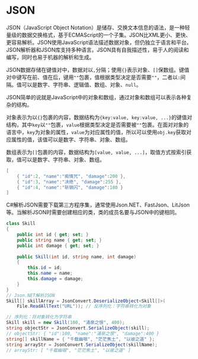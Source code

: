 # JSON

JSON（JavaScript Object Notation）是储存、交换文本信息的语法，是一种轻量级的数据交换格式，基于ECMAScript的一个子集。JSON比XML更小、更快、更容易解析。JSON使用JavaScript语法描述数据对象，但仍独立于语言和平台。JSON解析器和JSON库支持多种语言。JSON具有自我描述性，易于人的阅读和编写，同时也易于机器的解析和生成。

JSON数据存储在键值对中，数据对以`,`分隔；使用`{}`表示对象、`[]`保数组。键值对中键写在前、值在后，键用`""`包裹，值根据类型决定是否需要`""`，二者以`:`间隔。值可以是数字、字符串、逻辑值、数组、对象、`null`。

JSON简单的说就是JavaScript中的对象和数组，通过对象和数组可以表示各种复杂的结构。

对象表示为以`{}`包裹的内容，数据结构为`{key:value, key:value, ...}`的键值对结构，其中`key`以`""`包裹，`value`根据类型决定是否需要被`""`包裹。在面对对象的语言中，`key`为对象的属性，`value`为对应属性的值，所以可以使用`obj.key`获取对应属性的值，该值可以是数字、字符串、对象、数组。

数组表示为`[]`包裹的内容，数据结构为`[value, value, ...]`，取值方式按索引获取，值可以是数字、字符串、对象、数组。

``` C#
[
    { "id":2, "name":"痴情咒", "damage":200 },
    { "id":3, "name":"决绝", "damage":255 },
    { "id":4, "name":"斩钢闪", "damage":180 }
]
```

C#解析JSON需要下载第三方程序集，通常使用Json.NET、FastJson、LitJson等。当解析JSON时需要创建相应的类，类的成员名要与JSON中的键相同。

``` C#
class Skill
{
    public int id { get; set; }
    public string name { get; set; }
    public int damage { get; set; }
    
    public Skill(int id, string name, int damage)
    {
        this.id = id;
        this.name = name;
        this.damage = damage;
    }
}
// Json.NET解析JSON
Skill[] skillArray = JsonConvert.DeserializeObject<Skill[]>(
    File.ReadAllText("URL")); // 反序列化：字符串转化为对象

// 序列化：将对象转化为字符串
Skill skill = new Skill(100, "涌泉之恨", 400);
string objectStr = JsonConvert.SerializeObject(skill);
// objectStr: { "id":100, "name":"涌泉之恨", "damage":400 }
string[] skillName = { "千载幽咽", "茫茫焦土", "以彼之道" };
string arrayStr = JsonConvert.SerializeObject(skillName);
// arrayStr: [ "千载幽咽", "茫茫焦土", "以彼之道" ]
```
